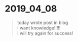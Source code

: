 # 2019_04_08
  
> today wrote post in blog  
> i want knowledge!!!!!  
> i will try  again for success!  
